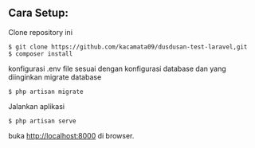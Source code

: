 ## Cara Setup:

Clone repository ini

    $ git clone https://github.com/kacamata09/dusdusan-test-laravel,git
    $ composer install

konfigurasi .env file sesuai dengan konfigurasi database dan yang diinginkan
migrate database

    $ php artisan migrate


Jalankan aplikasi

    $ php artisan serve

buka [http://localhost:8000](http://localhost:8000) di browser.

